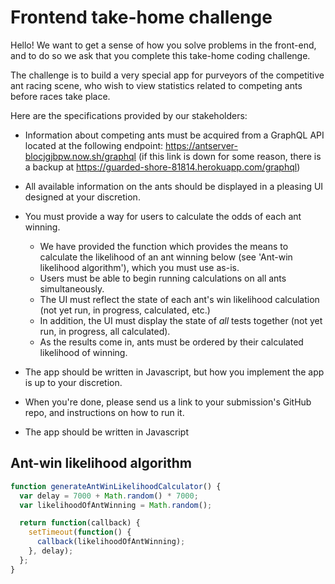# Frontend take-home challenge

Hello! We want to get a sense of how you solve problems in the front-end, and to do so we ask that you complete this take-home coding challenge.

The challenge is to build a very special app for purveyors of the competitive ant racing scene, who wish to view statistics related to competing ants before races take place.

Here are the specifications provided by our stakeholders:

- Information about competing ants must be acquired from a GraphQL API located at the following endpoint: <https://antserver-blocjgjbpw.now.sh/graphql> (if this link is down for some reason, there is a backup at <https://guarded-shore-81814.herokuapp.com/graphql>)
- All available information on the ants should be displayed in a pleasing UI designed at your discretion.
- You must provide a way for users to calculate the odds of each ant winning.

  - We have provided the function which provides the means to calculate the likelihood of an ant winning below (see 'Ant-win likelihood algorithm'), which you must use as-is.
  - Users must be able to begin running calculations on all ants simultaneously.
  - The UI must reflect the state of each ant's win likelihood calculation (not yet run, in progress, calculated, etc.)
  - In addition, the UI must display the state of _all_ tests together (not yet run, in progress, all calculated).
  - As the results come in, ants must be ordered by their calculated likelihood of winning.

- The app should be written in Javascript, but how you implement the app is up to your discretion.
- When you're done, please send us a link to your submission's GitHub repo, and instructions on how to run it.
- The app should be written in Javascript

## Ant-win likelihood algorithm

```javascript
function generateAntWinLikelihoodCalculator() {
  var delay = 7000 + Math.random() * 7000;
  var likelihoodOfAntWinning = Math.random();

  return function(callback) {
    setTimeout(function() {
      callback(likelihoodOfAntWinning);
    }, delay);
  };
}
```
